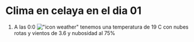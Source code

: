 # Clima en celaya en el dia 01

1. A las 0:0 !["icon weather"](http://openweathermap.org/img/w/04n.png) tenemos una temperatura de 19 C con nubes rotas y  vientos de 3.6 y nubosidad al 75%
